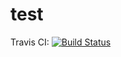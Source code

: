 # test

Travis CI: [![Build Status](https://travis-ci.org/jstruzek/test.svg?branch=master)](https://travis-ci.org/jstruzek/test)

